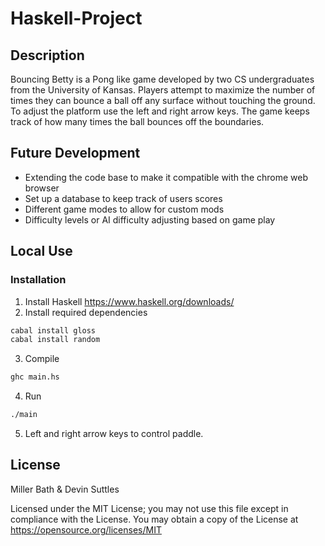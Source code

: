# Haskell-Project

## Description 
Bouncing Betty is a Pong like game developed by two CS undergraduates from the University of Kansas. Players attempt to maximize the number of times they can bounce a ball off any surface without touching the ground. To adjust the platform use the left and right arrow keys. The game keeps track of how many times the ball bounces off the boundaries. 

## Future Development
* Extending the code base to make it compatible with the chrome web browser 
* Set up a database to keep track of users scores
* Different game modes to allow for custom mods
* Difficulty levels or AI difficulty adjusting based on game play 

## Local Use
### Installation 
1. Install Haskell https://www.haskell.org/downloads/
2. Install required dependencies
```sh
cabal install gloss
cabal install random
```
3. Compile
```sh
ghc main.hs
```
4. Run 
```sh
./main
```
5. Left and right arrow keys to control paddle.

## License 
Miller Bath & Devin Suttles

Licensed under the MIT License; you may not use this file except in compliance with the License. You may obtain a copy of the License at
https://opensource.org/licenses/MIT
